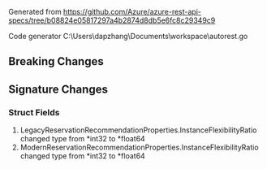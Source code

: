 Generated from https://github.com/Azure/azure-rest-api-specs/tree/b08824e05817297a4b2874d8db5e6fc8c29349c9

Code generator C:\Users\dapzhang\Documents\workspace\autorest.go

## Breaking Changes

## Signature Changes

### Struct Fields

1. LegacyReservationRecommendationProperties.InstanceFlexibilityRatio changed type from *int32 to *float64
1. ModernReservationRecommendationProperties.InstanceFlexibilityRatio changed type from *int32 to *float64
